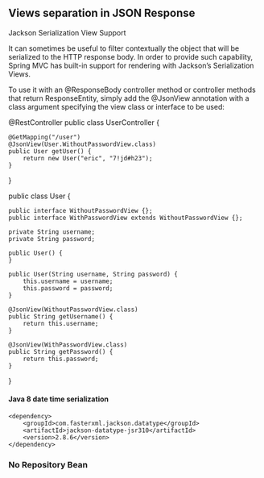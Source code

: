       
## Views separation in JSON Response
Jackson Serialization View Support

It can sometimes be useful to filter contextually the object that will be serialized to the HTTP response body. In order to provide such capability, Spring MVC has built-in support for rendering with Jackson’s Serialization Views.

To use it with an @ResponseBody controller method or controller methods that return ResponseEntity, simply add the @JsonView annotation with a class argument specifying the view class or interface to be used:

@RestController
public class UserController {

    @GetMapping("/user")
    @JsonView(User.WithoutPasswordView.class)
    public User getUser() {
        return new User("eric", "7!jd#h23");
    }
}

public class User {

    public interface WithoutPasswordView {};
    public interface WithPasswordView extends WithoutPasswordView {};

    private String username;
    private String password;

    public User() {
    }

    public User(String username, String password) {
        this.username = username;
        this.password = password;
    }

    @JsonView(WithoutPasswordView.class)
    public String getUsername() {
        return this.username;
    }

    @JsonView(WithPasswordView.class)
    public String getPassword() {
        return this.password;
    }
}

#### Java 8 date time serialization
```
<dependency>
    <groupId>com.fasterxml.jackson.datatype</groupId>
    <artifactId>jackson-datatype-jsr310</artifactId>
    <version>2.8.6</version>
</dependency>
```

### No Repository Bean
